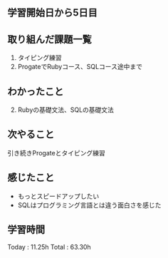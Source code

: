 ## 学習開始日から5日目
## 取り組んだ課題一覧
1. タイピング練習
1. ProgateでRubyコース、SQLコース途中まで
## わかったこと
2. Rubyの基礎文法、SQLの基礎文法
## 次やること
引き続きProgateとタイピング練習
## 感じたこと
+ もっとスピードアップしたい 
+ SQLはプログラミング言語とは違う面白さを感じた
## 学習時間
Today : 11.25h
Total : 63.30h
